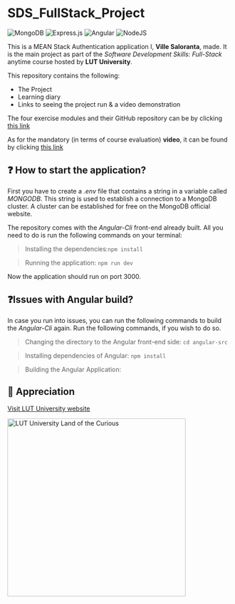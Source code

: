 # SDS_FullStack_Project

![MongoDB](https://img.shields.io/badge/MongoDB-%234ea94b.svg?style=for-the-badge&logo=mongodb&logoColor=white)
![Express.js](https://img.shields.io/badge/express.js-%23404d59.svg?style=for-the-badge&logo=express&logoColor=%2361DAFB)
![Angular](https://img.shields.io/badge/angular-%23DD0031.svg?style=for-the-badge&logo=angular&logoColor=white)
![NodeJS](https://img.shields.io/badge/node.js-6DA55F?style=for-the-badge&logo=node.js&logoColor=white)


This is a MEAN Stack Authentication application I, **Ville Saloranta**, made. It is the main project as part of the *Software Development Skills: Full-Stack* anytime course hosted by **LUT University**. 

This repository contains the following:
* The Project
* Learning diary 
* Links to seeing the project run & a video demonstration

The four exercise modules and their GitHub repository can be by clicking [this link](https://github.com/CaptainCluster/SoftwareDevSkills_FullStack_Modules)

As for the mandatory (in terms of course evaluation) **video**, it can be found by clicking [this link]()

❓ How to start the application?
---
First you have to create a *.env* file that contains a string in a variable called *MONGODB*. This string is used to establish a connection to a MongoDB cluster. A cluster can be established for free
on the MongoDB official website.

The repository comes with the *Angular-Cli* front-end already built. All you need to do is run the
following commands on your terminal:

> Installing the dependencies:`npm install`

> Running the application: `npm run dev`

Now the application should run on port 3000.

❓Issues with Angular build?
---
In case you run into issues, you can run the following commands to build the *Angular-Cli* again.
Run the following commands, if you wish to do so.

> Changing the directory to the Angular front-end side: `cd angular-src`

> Installing dependencies of Angular: `npm install`

> Building the Angular Application: 


🙏 Appreciation
---
[Visit LUT University website](https://www.lut.fi/en)

<img src="https://github.com/CaptainCluster/ArtistDatabase/assets/121576355/bbf5afeb-487c-4684-9f86-9fc2fd787d7e" alt="LUT University Land of the Curious" style="width: 400px;">